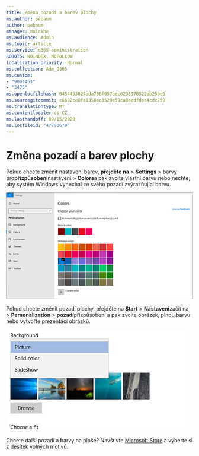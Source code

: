 ```yaml
---
title: Změna pozadí a barev plochy
ms.author: pebaum
author: pebaum
manager: mnirkhe
ms.audience: Admin
ms.topic: article
ms.service: o365-administration
ROBOTS: NOINDEX, NOFOLLOW
localization_priority: Normal
ms.collection: Adm_O365
ms.custom:
- "9001451"
- "3475"
ms.openlocfilehash: 6454493827ada786f057aec6235978522ab25be5
ms.sourcegitcommit: c6692ce0fa1358ec3529e59ca0ecdfdea4cdc759
ms.translationtype: MT
ms.contentlocale: cs-CZ
ms.lasthandoff: 09/15/2020
ms.locfileid: "47793679"
---
```

# <a name="change-your-desktop-background-and-colors"></a>Změna pozadí a barev plochy

Pokud chcete změnit nastavení barev, **přejděte na**  >  **Settings**  >  barvy pro**přizpůsobení**nastavení  >  **Colors**a pak zvolte vlastní barvu nebo nechte, aby systém Windows vynechal ze svého pozadí zvýrazňující barvu.

![Přizpůsobte si barvy ve Windows.](media/windows-personalization-colors.png)

Pokud chcete změnit pozadí plochy, přejděte na **Start**  >  **Nastavení**začít na  >  **Personalization**  >  **pozadí**přizpůsobení a pak zvolte obrázek, plnou barvu nebo vytvořte prezentaci obrázků. 

![Změna pozadí plochy systému Windows](media/windows-desktop-background.png)

Chcete další pozadí a barvy na ploše? Navštivte [Microsoft Store](https://www.microsoft.com/store/collections/windowsthemes) a vyberte si z desítek volných motivů.
